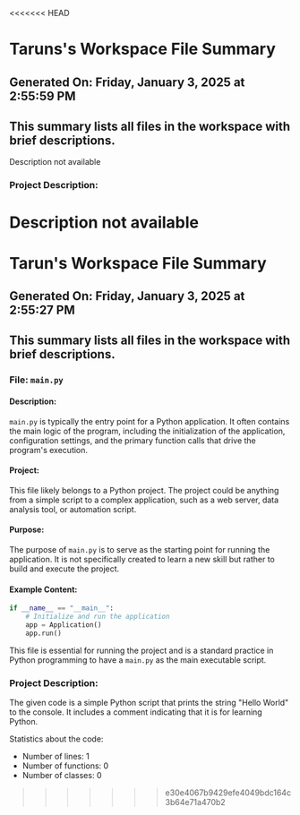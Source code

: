 <<<<<<< HEAD
# Taruns's Workspace File Summary
## Generated On: Friday, January 3, 2025 at 2:55:59 PM
This summary lists all files in the workspace with brief descriptions.
---
Description not available 
### Project Description:
 Description not available
=======
# Tarun's Workspace File Summary
## Generated On: Friday, January 3, 2025 at 2:55:27 PM
This summary lists all files in the workspace with brief descriptions.
---
### File: `main.py`

#### Description:
`main.py` is typically the entry point for a Python application. It often contains the main logic of the program, including the initialization of the application, configuration settings, and the primary function calls that drive the program's execution.

#### Project:
This file likely belongs to a Python project. The project could be anything from a simple script to a complex application, such as a web server, data analysis tool, or automation script.

#### Purpose:
The purpose of `main.py` is to serve as the starting point for running the application. It is not specifically created to learn a new skill but rather to build and execute the project.

#### Example Content:
```python
if __name__ == "__main__":
    # Initialize and run the application
    app = Application()
    app.run()
```

This file is essential for running the project and is a standard practice in Python programming to have a `main.py` as the main executable script. 
### Project Description:
 The given code is a simple Python script that prints the string "Hello World" to the console. It includes a comment indicating that it is for learning Python.

Statistics about the code:
- Number of lines: 1
- Number of functions: 0
- Number of classes: 0
>>>>>>> e30e4067b9429efe4049bdc164c3b64e71a470b2
